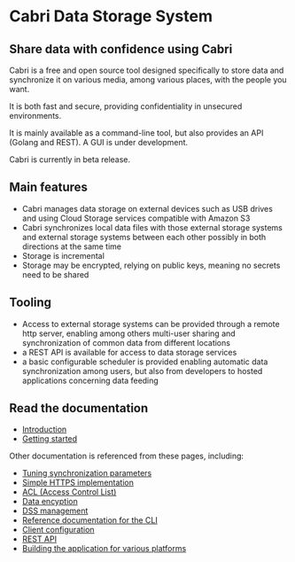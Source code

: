 # Cabri Data Storage System

## Share data with confidence using Cabri

Cabri is a free and open source tool designed specifically to store data
and synchronize it on various media, among various places, with the people you want.

It is both fast and secure, providing confidentiality in unsecured environments.

It is mainly available as a command-line tool, but also provides an API (Golang and REST).
A GUI is under development.

Cabri is currently in beta release.

## Main features

- Cabri manages data storage on external devices such as USB drives
and using Cloud Storage services compatible with Amazon S3
- Cabri synchronizes local data files with those external storage systems 
and external storage systems between each other
possibly in both directions at the same time 
- Storage is incremental
- Storage may be encrypted, relying on public keys, meaning no secrets need to be shared

## Tooling

- Access to external storage systems can be provided through a remote http server,
enabling among others multi-user sharing and synchronization of common data
from different locations
- a REST API is available for access to data storage services
- a basic configurable scheduler is provided enabling automatic data synchronization among users,
but also from developers to hosted applications concerning data feeding

## Read the documentation

- [Introduction](doc/intro.md)
- [Getting started](doc/gscli.md)

Other documentation is referenced from these pages, including:

- [Tuning synchronization parameters](doc/synctune.md)
- [Simple HTTPS implementation](doc/https.md)
- [ACL (Access Control List)](doc/acl.md)
- [Data encyption](doc/encrypt.md)
- [DSS management](doc/mng.md)
- [Reference documentation for the CLI](doc/cliref.md)
- [Client configuration](doc/cliconf.md)
- [REST API](doc/restapi.md)
- [Building the application for various platforms](doc/build.md)
